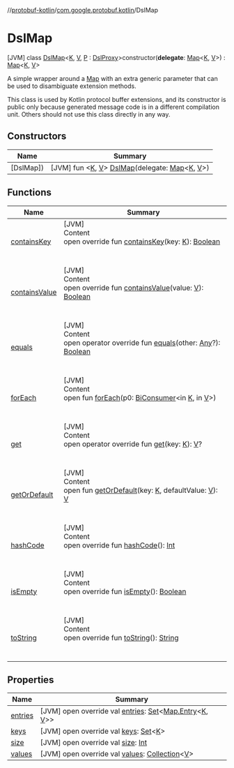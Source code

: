//[protobuf-kotlin](/reference/kotlin/api-docs/)/[com.google.protobuf.kotlin](/reference/kotlin/api-docs/protobuf-kotlin/com.google.protobuf.kotlin/)/DslMap

# DslMap

[JVM] class [DslMap]()<[K](), [V](), [P]() :
[DslProxy](../-dsl-proxy/)>constructor(**delegate**:
[Map](https://kotlinlang.org/api/latest/jvm/stdlib/kotlin.collections/-map/index.html)<[K](),
[V]()>) :
[Map](https://kotlinlang.org/api/latest/jvm/stdlib/kotlin.collections/-map/index.html)<[K](),
[V]()>

A simple wrapper around a
[Map](https://kotlinlang.org/api/latest/jvm/stdlib/kotlin.collections/-map/index.html)
with an extra generic parameter that can be used to disambiguate extension
methods.

<p>This class is used by Kotlin protocol buffer extensions, and its constructor
is public only because generated message code is in a different compilation
unit. Others should not use this class directly in any way.

## Constructors

Name | Summary
--- | ---
[DslMap]) | [JVM] fun <[K](), [V]()> [DslMap]()(delegate: [Map](https://kotlinlang.org/api/latest/jvm/stdlib/kotlin.collections/-map/index.html)<[K](), [V]()>)

## Functions

Name                                                                                                                                                                                                                        | Summary
--------------------------------------------------------------------------------------------------------------------------------------------------------------------------------------------------------------------------- | -------
<a name="kotlin.collections/Map/containsKey/#TypeParam(bounds=[kotlin.Any?])/PointingToDeclaration/"></a>[containsKey](#189495335%2FFunctions%2F-246181541)                                                         | <a name="kotlin.collections/Map/containsKey/#TypeParam(bounds=[kotlin.Any?])/PointingToDeclaration/"></a>[JVM] <br>Content <br>open override fun [containsKey](#189495335%2FFunctions%2F-246181541)(key: [K]()): [Boolean](https://kotlinlang.org/api/latest/jvm/stdlib/kotlin/-boolean/index.html) <br><br><br>
<a name="kotlin.collections/Map/containsValue/#TypeParam(bounds=[kotlin.Any?])/PointingToDeclaration/"></a>[containsValue](#-337993863%2FFunctions%2F-246181541)                                                    | <a name="kotlin.collections/Map/containsValue/#TypeParam(bounds=[kotlin.Any?])/PointingToDeclaration/"></a>[JVM] <br>Content <br>open override fun [containsValue](#-337993863%2FFunctions%2F-246181541)(value: [V]()): [Boolean](https://kotlinlang.org/api/latest/jvm/stdlib/kotlin/-boolean/index.html) <br><br><br>
<a name="com.google.protobuf.kotlin/DslMap/equals/#kotlin.Any?/PointingToDeclaration/"></a>[equals](equals)                                                                                                              | <a name="com.google.protobuf.kotlin/DslMap/equals/#kotlin.Any?/PointingToDeclaration/"></a>[JVM] <br>Content <br>open operator override fun [equals](equals)(other: [Any](https://kotlinlang.org/api/latest/jvm/stdlib/kotlin/-any/index.html)?): [Boolean](https://kotlinlang.org/api/latest/jvm/stdlib/kotlin/-boolean/index.html) <br><br><br>
<a name="kotlin.collections/Map/forEach/#java.util.function.BiConsumer[TypeParam(bounds=[kotlin.Any?]),TypeParam(bounds=[kotlin.Any?])]/PointingToDeclaration/"></a>[forEach](#1890068580%2FFunctions%2F-246181541) | <a name="kotlin.collections/Map/forEach/#java.util.function.BiConsumer[TypeParam(bounds=[kotlin.Any?]),TypeParam(bounds=[kotlin.Any?])]/PointingToDeclaration/"></a>[JVM] <br>Content <br>open fun [forEach](#1890068580%2FFunctions%2F-246181541)(p0: [BiConsumer](https://docs.oracle.com/javase/8/docs/api/java/util/function/BiConsumer.html)<in [K](), in [V]()>) <br><br><br>
<a name="kotlin.collections/Map/get/#TypeParam(bounds=[kotlin.Any?])/PointingToDeclaration/"></a>[get](#1589144509%2FFunctions%2F-246181541)                                                                        | <a name="kotlin.collections/Map/get/#TypeParam(bounds=[kotlin.Any?])/PointingToDeclaration/"></a>[JVM] <br>Content <br>open operator override fun [get](#1589144509%2FFunctions%2F-246181541)(key: [K]()): [V]()? <br><br><br>
<a name="kotlin.collections/Map/getOrDefault/#TypeParam(bounds=[kotlin.Any?])#TypeParam(bounds=[kotlin.Any?])/PointingToDeclaration/"></a>[getOrDefault](#1493482850%2FFunctions%2F-246181541)                      | <a name="kotlin.collections/Map/getOrDefault/#TypeParam(bounds=[kotlin.Any?])#TypeParam(bounds=[kotlin.Any?])/PointingToDeclaration/"></a>[JVM] <br>Content <br>open fun [getOrDefault](#1493482850%2FFunctions%2F-246181541)(key: [K](), defaultValue: [V]()): [V]() <br><br><br>
<a name="com.google.protobuf.kotlin/DslMap/hashCode/#/PointingToDeclaration/"></a>[hashCode](hash-code)                                                                                                                  | <a name="com.google.protobuf.kotlin/DslMap/hashCode/#/PointingToDeclaration/"></a>[JVM] <br>Content <br>open override fun [hashCode](hash-code)(): [Int](https://kotlinlang.org/api/latest/jvm/stdlib/kotlin/-int/index.html) <br><br><br>
<a name="kotlin.collections/Map/isEmpty/#/PointingToDeclaration/"></a>[isEmpty](#-1708477740%2FFunctions%2F-246181541)                                                                                              | <a name="kotlin.collections/Map/isEmpty/#/PointingToDeclaration/"></a>[JVM] <br>Content <br>open override fun [isEmpty](#-1708477740%2FFunctions%2F-246181541)(): [Boolean](https://kotlinlang.org/api/latest/jvm/stdlib/kotlin/-boolean/index.html) <br><br><br>
<a name="com.google.protobuf.kotlin/DslMap/toString/#/PointingToDeclaration/"></a>[toString](to-string)                                                                                                                  | <a name="com.google.protobuf.kotlin/DslMap/toString/#/PointingToDeclaration/"></a>[JVM] <br>Content <br>open override fun [toString](to-string)(): [String](https://kotlinlang.org/api/latest/jvm/stdlib/kotlin/-string/index.html) <br><br><br>

## Properties

Name                                                                                                                                 | Summary
------------------------------------------------------------------------------------------------------------------------------------ | -------
<a name="com.google.protobuf.kotlin/DslMap/entries/#/PointingToDeclaration/"></a>[entries](entries)                               | <a name="com.google.protobuf.kotlin/DslMap/entries/#/PointingToDeclaration/"></a> [JVM] open override val [entries](entries): [Set](https://kotlinlang.org/api/latest/jvm/stdlib/kotlin.collections/-set/index.html)<[Map.Entry](https://kotlinlang.org/api/latest/jvm/stdlib/kotlin.collections/-map/-entry/index.html)<[K](), [V]()>> <br>
<a name="com.google.protobuf.kotlin/DslMap/keys/#/PointingToDeclaration/"></a>[keys](keys)                                        | <a name="com.google.protobuf.kotlin/DslMap/keys/#/PointingToDeclaration/"></a> [JVM] open override val [keys](keys): [Set](https://kotlinlang.org/api/latest/jvm/stdlib/kotlin.collections/-set/index.html)<[K]()> <br>
<a name="com.google.protobuf.kotlin/DslMap/size/#/PointingToDeclaration/"></a>[size](#-2063973537%2FProperties%2F-246181541) | <a name="com.google.protobuf.kotlin/DslMap/size/#/PointingToDeclaration/"></a> [JVM] open override val [size](#-2063973537%2FProperties%2F-246181541): [Int](https://kotlinlang.org/api/latest/jvm/stdlib/kotlin/-int/index.html) <br>
<a name="com.google.protobuf.kotlin/DslMap/values/#/PointingToDeclaration/"></a>[values](values)                                  | <a name="com.google.protobuf.kotlin/DslMap/values/#/PointingToDeclaration/"></a> [JVM] open override val [values](values): [Collection](https://kotlinlang.org/api/latest/jvm/stdlib/kotlin.collections/-collection/index.html)<[V]()> <br>
